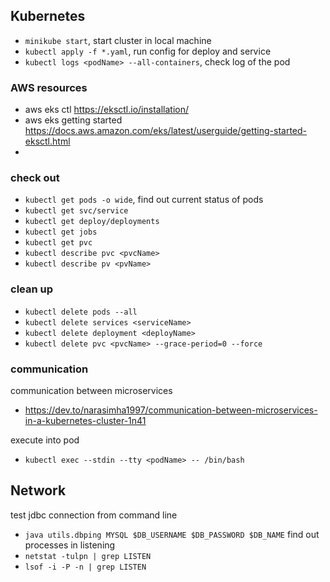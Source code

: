 ## Kubernetes
- `minikube start`, start cluster in local machine
- `kubectl apply -f *.yaml`, run config for deploy and service
- `kubectl logs <podName> --all-containers`, check log of the pod

### AWS resources
- aws eks ctl 
https://eksctl.io/installation/
- aws eks getting started 
  https://docs.aws.amazon.com/eks/latest/userguide/getting-started-eksctl.html
- 

### check out
- `kubectl get pods -o wide`, find out current status of pods
- `kubectl get svc/service`
- `kubectl get deploy/deployments`
- `kubectl get jobs`
- `kubectl get pvc`
- `kubectl describe pvc <pvcName>`
- `kubectl describe pv <pvName>`

### clean up
- `kubectl delete pods --all`
- `kubectl delete services <serviceName>`
- `kubectl delete deployment <deployName>`
- `kubectl delete pvc <pvcName> --grace-period=0 --force`

### communication
communication between microservices
- https://dev.to/narasimha1997/communication-between-microservices-in-a-kubernetes-cluster-1n41

execute into pod
- `kubectl exec --stdin --tty <podName> -- /bin/bash`
## Network
test jdbc connection from command line
- `java utils.dbping MYSQL $DB_USERNAME $DB_PASSWORD $DB_NAME`
find out processes in listening
- `netstat -tulpn | grep LISTEN`
- `lsof -i -P -n | grep LISTEN`
